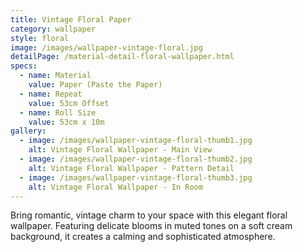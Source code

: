 ```yaml
---
title: Vintage Floral Paper
category: wallpaper
style: floral
image: /images/wallpaper-vintage-floral.jpg
detailPage: /material-detail-floral-wallpaper.html
specs:
  - name: Material
    value: Paper (Paste the Paper)
  - name: Repeat
    value: 53cm Offset
  - name: Roll Size
    value: 53cm x 10m
gallery:
  - image: /images/wallpaper-vintage-floral-thumb1.jpg
    alt: Vintage Floral Wallpaper - Main View
  - image: /images/wallpaper-vintage-floral-thumb2.jpg
    alt: Vintage Floral Wallpaper - Pattern Detail
  - image: /images/wallpaper-vintage-floral-thumb3.jpg
    alt: Vintage Floral Wallpaper - In Room
---
```


Bring romantic, vintage charm to your space with this elegant floral wallpaper. Featuring delicate blooms in muted tones on a soft cream background, it creates a calming and sophisticated atmosphere.